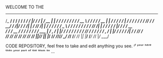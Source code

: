WELCOME TO THE 

  ______    __  __    ______           __  ___    ___     ____  _    __    ______    __    _____          ____     ______    ____    ____  _    __    ____    _   __   ______
/_  __/   / / / /   / ____/          /  |/  /   /   |   / __ \| |  / /   / ____/   / /   / ___/         / __ \   / ____/   /  _/   / __ \| |  / /   /  _/   / | / /  / ____/
/ /     / /_/ /   / __/            / /|_/ /   / /| |  / /_/ /| | / /   / __/     / /    \__ \         / / / /  / /_       / /    / /_/ /| | / /    / /    /  |/ /  / / __  
/ /     / __  /   / /___           / /  / /   / ___ | / _, _/ | |/ /   / /___    / /___ ___/ /        / /_/ /  / __/     _/ /    / _, _/ | |/ /   _/ /    / /|  /  / /_/ /  
/_/     /_/ /_/   /_____/          /_/  /_/   /_/  |_|/_/ |_|  |___/   /_____/   /_____//____/         \____/  /_/       /___/   /_/ |_|  |___/   /___/   /_/ |_/   \____/   
                                                                                                                                                                             
CODE REPOSITORY, feel free to take and edit anything you see.
ᶦᶠ ʸᵒᵘʳ ʰᵉʳᵉ ᵗʰᵉⁿ ʸᵒᵘʳ ᵖᵃʳᵗ ᵒᶠ ᵗʰᵉ ᵗᵉᵃᵐ ˢᵒ ...
                                                      
                                                                                                                                        
                                                                                                                                        
                                                                     
                                                                        
                                                                                                                                      
                                                                                                                                      
        